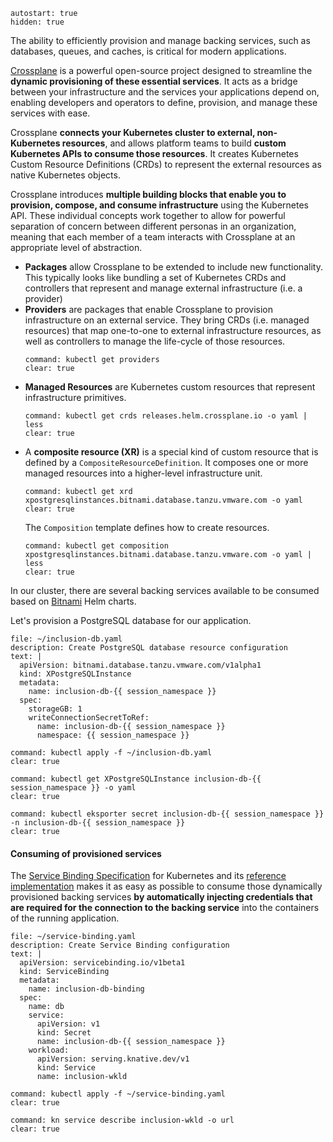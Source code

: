 ```terminal:interrupt
autostart: true
hidden: true
```
The ability to efficiently provision and manage backing services, such as databases, queues, and caches, is critical for modern applications.

[Crossplane](https://crossplane.io) is a powerful open-source project designed to streamline the **dynamic provisioning of these essential services**. 
It acts as a bridge between your infrastructure and the services your applications depend on, enabling developers and operators to define, provision, and manage these services with ease. 

Crossplane **connects your Kubernetes cluster to external, non-Kubernetes resources**, and allows platform teams to build **custom Kubernetes APIs to consume those resources**. It creates Kubernetes Custom Resource Definitions (CRDs) to represent the external resources as native Kubernetes objects.

Crossplane introduces **multiple building blocks that enable you to provision, compose, and consume infrastructure** using the Kubernetes API. These individual concepts work together to allow for powerful separation of concern between different personas in an organization, meaning that each member of a team interacts with Crossplane at an appropriate level of abstraction.

- **Packages** allow Crossplane to be extended to include new functionality. This typically looks like bundling a set of Kubernetes CRDs and controllers that represent and manage external infrastructure (i.e. a provider)
- **Providers** are packages that enable Crossplane to provision infrastructure on an external service. They bring CRDs (i.e. managed resources) that map one-to-one to external infrastructure resources, as well as controllers to manage the life-cycle of those resources.
  ```terminal:execute
  command: kubectl get providers
  clear: true
  ```
- **Managed Resources** are Kubernetes custom resources that represent infrastructure primitives. 
  ```terminal:execute
  command: kubectl get crds releases.helm.crossplane.io -o yaml | less
  clear: true
  ```
- A **composite resource (XR)** is a special kind of custom resource that is defined by a `CompositeResourceDefinition`. It composes one or more managed resources into a higher-level infrastructure unit. 
  ```terminal:execute
  command: kubectl get xrd xpostgresqlinstances.bitnami.database.tanzu.vmware.com -o yaml
  clear: true
  ```
  The `Composition` template defines how to create resources.
  ```terminal:execute
  command: kubectl get composition xpostgresqlinstances.bitnami.database.tanzu.vmware.com -o yaml | less
  clear: true
  ```

In our cluster, there are several backing services available to be consumed based on [Bitnami](https://bitnami.com) Helm charts.

Let's provision a PostgreSQL database for our application.
```editor:append-lines-to-file
file: ~/inclusion-db.yaml
description: Create PostgreSQL database resource configuration
text: |
  apiVersion: bitnami.database.tanzu.vmware.com/v1alpha1
  kind: XPostgreSQLInstance
  metadata:
    name: inclusion-db-{{ session_namespace }}
  spec:
    storageGB: 1
    writeConnectionSecretToRef:
      name: inclusion-db-{{ session_namespace }}
      namespace: {{ session_namespace }}
```
```terminal:execute
command: kubectl apply -f ~/inclusion-db.yaml
clear: true
```
```terminal:execute
command: kubectl get XPostgreSQLInstance inclusion-db-{{ session_namespace }} -o yaml
clear: true
```
```terminal:execute
command: kubectl eksporter secret inclusion-db-{{ session_namespace }} -n inclusion-db-{{ session_namespace }}
clear: true
```

#### Consuming of provisioned services
The [Service Binding Specification](https://github.com/k8s-service-bindings/spec) for Kubernetes and its [reference implementation](https://github.com/servicebinding/runtime) makes it as easy as possible to consume those dynamically provisioned backing services **by automatically injecting credentials that are required for the connection to the backing service** into the containers of the running application.

```editor:append-lines-to-file
file: ~/service-binding.yaml
description: Create Service Binding configuration
text: |
  apiVersion: servicebinding.io/v1beta1
  kind: ServiceBinding
  metadata:
    name: inclusion-db-binding
  spec:
    name: db
    service:
      apiVersion: v1
      kind: Secret
      name: inclusion-db-{{ session_namespace }}
    workload:
      apiVersion: serving.knative.dev/v1
      kind: Service
      name: inclusion-wkld
```
```terminal:execute
command: kubectl apply -f ~/service-binding.yaml
clear: true
```

```terminal:execute
command: kn service describe inclusion-wkld -o url
clear: true
```